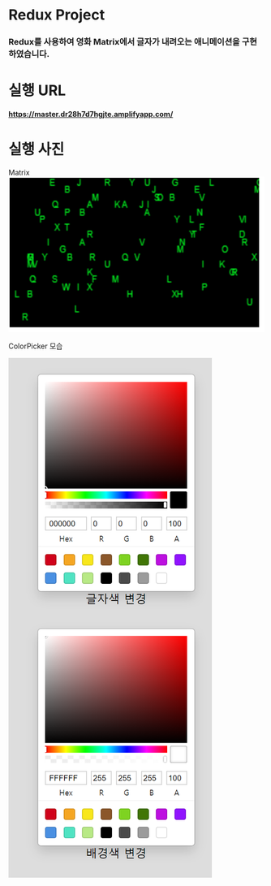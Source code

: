 # Redux Project

### Redux를 사용하여 영화 Matrix에서 글자가 내려오는 애니메이션을 구현하였습니다.

실행 URL
========
#### https://master.dr28h7d7hgjte.amplifyapp.com/

실행 사진
====
Matrix
![Alt text](Matrix.PNG)

ColorPicker 모습

![Alt text](ColorPicker.PNG)
